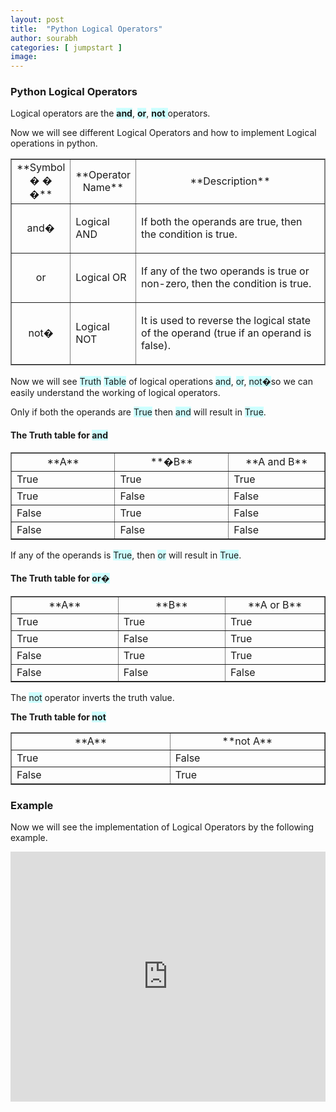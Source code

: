 ```yaml
---
layout: post
title:  "Python Logical Operators"
author: sourabh
categories: [ jumpstart ]
image: 
---
```


### **Python Logical Operators**

Logical operators are the **<span style="background-color: #ccffff;">and</span>**, <span style="background-color: #ccffff;">**or**</span>, <span style="background-color: #ccffff;">**not** </span>operators.

Now we will see different Logical Operators and how to implement Logical operations in python.

<table style="width: 100%; border-collapse: collapse; border-style: solid;" border="1">

<tbody>

<tr style="height: 18px;">

<td style="width: 15.6556%; text-align: center; height: 18px;">**Symbol � � �**</td>

<td style="width: 19.5127%; text-align: center; height: 18px;">**Operator Name**</td>

<td style="width: 64.724%; text-align: center; height: 18px;">**Description**</td>

</tr>

<tr style="height: 18px;">

<td style="width: 15.6556%; height: 18px; text-align: center;">and�</td>

<td style="width: 19.5127%; height: 18px;">Logical AND</td>

<td style="width: 64.724%; height: 18px;">

If both the operands are true, then the condition is true.

</td>

</tr>

<tr style="height: 18px;">

<td style="width: 15.6556%; height: 18px; text-align: center;">or</td>

<td style="width: 19.5127%; height: 18px;">Logical OR</td>

<td style="width: 64.724%; height: 18px;">

If any of the two operands is true or non-zero, then the condition is true.

</td>

</tr>

<tr style="height: 18px;">

<td style="width: 15.6556%; height: 18px; text-align: center;">not�</td>

<td style="width: 19.5127%; height: 18px;">Logical NOT</td>

<td style="width: 64.724%; height: 18px;">

It is used to reverse the logical state of the operand (true if an operand is false).

</td>

</tr>

</tbody>

</table>

Now we will see <span style="background-color: #ccffff;">Truth</span> <span style="background-color: #ccffff;">Table</span> of logical operations <span style="background-color: #ccffff;">and</span>, <span style="background-color: #ccffff;">or</span>, <span style="background-color: #ccffff;">not�</span>so we can easily understand the working of logical operators.

Only if both the operands are <span style="background-color: #ccffff;">True</span> then <span style="background-color: #ccffff;">and</span> will result in <span style="background-color: #ccffff;">True</span>.

#### The Truth table for <span style="background-color: #ccffff;">and</span>

<table style="border-collapse: collapse; width: 100%;" border="1">

<tbody>

<tr style="height: 16px;">

<td style="width: 2.1692%; height: 16px; text-align: center;">**A**</td>

<td style="width: 2.1692%; height: 16px; text-align: center;">**�B**</td>

<td style="width: 2.1692%; height: 16px; text-align: center;">**A and B**</td>

</tr>

<tr style="height: 18px;">

<td style="width: 2.1692%; height: 18px;">True</td>

<td style="width: 2.1692%; height: 18px;">True</td>

<td style="width: 2.1692%; height: 18px;">True</td>

</tr>

<tr style="height: 18px;">

<td style="width: 2.1692%; height: 18px;">True</td>

<td style="width: 2.1692%; height: 18px;">False</td>

<td style="width: 2.1692%; height: 18px;">False</td>

</tr>

<tr style="height: 18px;">

<td style="width: 2.1692%; height: 18px;">False</td>

<td style="width: 2.1692%; height: 18px;">True</td>

<td style="width: 2.1692%; height: 18px;">False</td>

</tr>

<tr style="height: 18px;">

<td style="width: 2.1692%; height: 18px;">False</td>

<td style="width: 2.1692%; height: 18px;">False</td>

<td style="width: 2.1692%; height: 18px;">False</td>

</tr>

</tbody>

</table>

If any of the operands is <span style="background-color: #ccffff;">True</span>, then <span style="background-color: #ccffff;">or</span> will result in <span style="background-color: #ccffff;">True</span>.

#### **The Truth table for <span style="background-color: #ccffff;">or�</span>**

<table style="border-collapse: collapse; width: 100%;" border="1">

<tbody>

<tr>

<td style="width: 1.09649%; text-align: center;">**A**</td>

<td style="width: 1.09649%; text-align: center;">**B**</td>

<td style="width: 1.09649%; text-align: center;">**A or B**</td>

</tr>

<tr style="height: 18px;">

<td style="width: 1.09649%; height: 18px;">True</td>

<td style="width: 1.09649%; height: 18px;">True</td>

<td style="width: 1.09649%; height: 18px;">True</td>

</tr>

<tr style="height: 18px;">

<td style="width: 1.09649%; height: 18px;">True</td>

<td style="width: 1.09649%; height: 18px;">False</td>

<td style="width: 1.09649%; height: 18px;">True</td>

</tr>

<tr style="height: 18px;">

<td style="width: 1.09649%; height: 18px;">False</td>

<td style="width: 1.09649%; height: 18px;">True</td>

<td style="width: 1.09649%; height: 18px;">True</td>

</tr>

<tr style="height: 18px;">

<td style="width: 1.09649%; height: 18px;">False</td>

<td style="width: 1.09649%; height: 18px;">False</td>

<td style="width: 1.09649%; height: 18px;">False</td>

</tr>

</tbody>

</table>

The <span style="background-color: #ccffff;">not</span> operator inverts the truth value.

**The Truth table for <span style="background-color: #ccffff;">not</span>**

<table style="border-collapse: collapse; width: 100%;" border="1">

<tbody>

<tr style="height: 18px;">

<td style="width: 1.09649%; height: 18px; text-align: center;">**A**</td>

<td style="width: 1.09649%; height: 18px; text-align: center;">**not A**</td>

</tr>

<tr style="height: 18px;">

<td style="width: 1.09649%; height: 18px;">True</td>

<td style="width: 1.09649%; height: 18px;">False</td>

</tr>

<tr style="height: 18px;">

<td style="width: 1.09649%; height: 18px;">False</td>

<td style="width: 1.09649%; height: 18px;">True</td>

</tr>

</tbody>

</table>

### **Example**

Now we will see the implementation of Logical Operators by the following example.

<iframe src="https://repl.it/@ShailiDashora/Logical-Operator?lite=true" width="100%" height="400px" frameborder="no" scrolling="no" sandbox="allow-forms allow-pointer-lock allow-popups allow-same-origin allow-scripts allow-modals" allowfullscreen="allowfullscreen"></iframe>